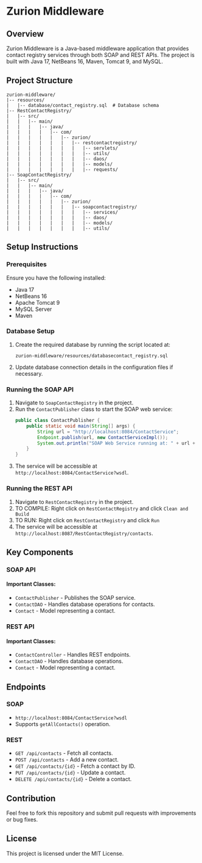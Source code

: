 # Zurion Middleware

## Overview
Zurion Middleware is a Java-based middleware application that provides contact registry services through both SOAP and REST APIs. The project is built with Java 17, NetBeans 16, Maven, Tomcat 9, and MySQL.

## Project Structure
```
zurion-middleware/
|-- resources/
|   |-- database/contact_registry.sql  # Database schema
|-- RestContactRegistry/
|   |-- src/
|   |   |-- main/
|   |   |   |-- java/
|   |   |   |   |-- com/
|   |   |   |   |   |-- zurion/
|   |   |   |   |   |   |-- restcontactregistry/
|   |   |   |   |   |   |   |-- servlets/
|   |   |   |   |   |   |   |-- utils/        
|   |   |   |   |   |   |   |-- daos/         
|   |   |   |   |   |   |   |-- models/       
|   |   |   |   |   |   |   |-- requests/     
|-- SoapContactRegistry/
|   |-- src/
|   |   |-- main/
|   |   |   |-- java/
|   |   |   |   |-- com/
|   |   |   |   |   |-- zurion/
|   |   |   |   |   |   |-- soapcontactregistry/
|   |   |   |   |   |   |   |-- services/  
|   |   |   |   |   |   |   |-- daos/      
|   |   |   |   |   |   |   |-- models/    
|   |   |   |   |   |   |   |-- utils/     
```

## Setup Instructions

### Prerequisites
Ensure you have the following installed:
- Java 17
- NetBeans 16
- Apache Tomcat 9
- MySQL Server
- Maven

### Database Setup
1. Create the required database by running the script located at:
   ```
   zurion-middleware/resources/databasecontact_registry.sql
   ```
2. Update database connection details in the configuration files if necessary.

### Running the SOAP API
1. Navigate to `SoapContactRegistry` in the project.
2. Run the `ContactPublisher` class to start the SOAP web service:
   ```java
   public class ContactPublisher {
       public static void main(String[] args) {
           String url = "http://localhost:8084/ContactService";
           Endpoint.publish(url, new ContactServiceImpl());
           System.out.println("SOAP Web Service running at: " + url + "?wsdl");
       }
   }
   ```
3. The service will be accessible at `http://localhost:8084/ContactService?wsdl`.

### Running the REST API
1. Navigate to `RestContactRegistry` in the project.
2. TO COMPILE: Right click on `RestContactRegistry` and click `Clean and Build`
3. TO RUN: Right click on `RestContactRegistry` and click `Run`
4. The service will be accessible at `http://localhost:8087/RestContactRegistry/contacts`.

## Key Components

### SOAP API
#### Important Classes:
- `ContactPublisher` - Publishes the SOAP service.
- `ContactDAO` - Handles database operations for contacts.
- `Contact` - Model representing a contact.

### REST API
#### Important Classes:
- `ContactController` - Handles REST endpoints.
- `ContactDAO` - Handles database operations.
- `Contact` - Model representing a contact.

## Endpoints
### SOAP
- `http://localhost:8084/ContactService?wsdl`
- Supports  `getAllContacts()` operation.

### REST
- `GET /api/contacts` - Fetch all contacts.
- `POST /api/contacts` - Add a new contact.
- `GET /api/contacts/{id}` - Fetch a contact by ID.
- `PUT /api/contacts/{id}` - Update a contact.
- `DELETE /api/contacts/{id}` - Delete a contact.

## Contribution
Feel free to fork this repository and submit pull requests with improvements or bug fixes.

## License
This project is licensed under the MIT License.

